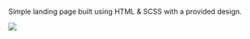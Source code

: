Simple landing page built using HTML & SCSS with a provided design.


<img src="/src/assets/images/screeenshot.png">
